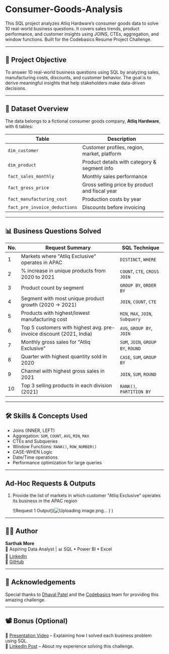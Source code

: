 # Consumer-Goods-Analysis
This SQL project analyzes Atliq Hardware’s consumer goods data to solve 10 real-world business questions. It covers sales trends, product performance, and customer insights using JOINS, CTEs, aggregation, and window functions. Built for the Codebasics Resume Project Challenge.

---

## 📌 Project Objective

To answer 10 real-world business questions using SQL by analyzing sales, manufacturing costs, discounts, and customer behavior. The goal is to derive meaningful insights that help stakeholders make data-driven decisions.

---

## 🧮 Dataset Overview

The data belongs to a fictional consumer goods company, **Atliq Hardware**, with 6 tables:

| Table                    | Description                                       |
|-------------------------|---------------------------------------------------|
| `dim_customer`          | Customer profiles, region, market, platform      |
| `dim_product`           | Product details with category & segment info     |
| `fact_sales_monthly`    | Monthly sales performance                        |
| `fact_gross_price`      | Gross selling price by product and fiscal year   |
| `fact_manufacturing_cost` | Production costs by year                        |
| `fact_pre_invoice_deductions` | Discounts before invoicing               |

---

## 📊 Business Questions Solved

| No. | Request Summary                                              | SQL Technique |
|-----|--------------------------------------------------------------|---------------|
| 1   | Markets where "Atliq Exclusive" operates in APAC             | `DISTINCT`, `WHERE` |
| 2   | % increase in unique products from 2020 to 2021              | `COUNT`, `CTE`, `CROSS JOIN` |
| 3   | Product count by segment                                     | `GROUP BY`, `ORDER BY` |
| 4   | Segment with most unique product growth (2020 → 2021)        | `JOIN`, `COUNT`, `CTE` |
| 5   | Products with highest/lowest manufacturing cost              | `MIN`, `MAX`, `JOIN`, `Subquery` |
| 6   | Top 5 customers with highest avg. pre-invoice discount (2021, India) | `AVG`, `GROUP BY`, `JOIN` |
| 7   | Monthly gross sales for "Atliq Exclusive"                    | `SUM`, `JOIN`, `GROUP BY`, `ROUND` |
| 8   | Quarter with highest quantity sold in 2020                   | `CASE`, `SUM`, `GROUP BY` |
| 9   | Channel with highest gross sales in 2021                     | `JOIN`, `SUM`, `ROUND` |
| 10  | Top 3 selling products in each division (2021)               | `RANK()`, `PARTITION BY` |

---

## 🛠️ Skills & Concepts Used

- Joins (INNER, LEFT)
- Aggregation: `SUM`, `COUNT`, `AVG`, `MIN`, `MAX`
- CTEs and Subqueries
- Window Functions: `RANK()`, `ROW_NUMBER()`
- CASE-WHEN Logic
- Date/Time operations
- Performance optimization for large queries

---

## Ad-Hoc Requests & Outputs

1. Provide the list of markets in which customer "Atliq Exclusive" operates its business in the APAC region

   ![Request 1 Output](![Uploading image.png…]()
)
)

---

## 🧑‍💻 Author

**Sarthak More**  
💼 Aspiring Data Analyst | 📊 SQL • Power BI • Excel  
🔗 [LinkedIn](https://www.linkedin.com/in/sarthak-more-8812b6213)  
🔗 [GitHub](https://github.com/Sarthak18-DA)

---

## 📝 Acknowledgements

Special thanks to [Dhaval Patel](https://www.linkedin.com/in/dhavalsays/) and the [Codebasics](https://www.codebasics.io/) team for providing this amazing challenge.

---

## 📽️ Bonus (Optional)

🔗 [Presentation Video](#) – Explaining how I solved each business problem using SQL.  
🔗 [LinkedIn Post](#) – About my experience solving this challenge.

